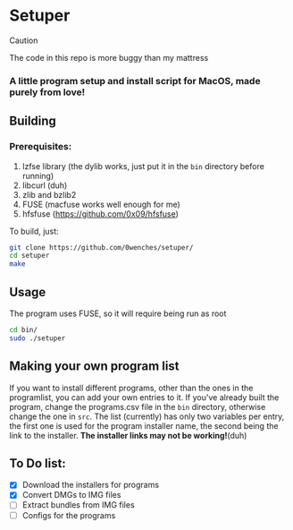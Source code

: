 # Setuper
> [!CAUTION] 
> The code in this repo is more buggy than my mattress

### A little program setup and install script for MacOS, made purely from love!

## Building
### Prerequisites: 
1. lzfse library (the dylib works, just put it in the ```bin``` directory before running) 
2. libcurl (duh)
3. zlib and bzlib2
4. FUSE (macfuse works well enough for me)
5. hfsfuse (https://github.com/0x09/hfsfuse)

To build, just: 
```sh
git clone https://github.com/0wenches/setuper/
cd setuper
make
```
## Usage
The program uses FUSE, so it will require being run as root
```sh
cd bin/
sudo ./setuper
```
## Making your own program list
If you want to install different programs, other than the ones in the programlist, you can add your own entries to it. 
If you've already built the program, change the programs.csv file in the ```bin``` directory, otherwise change the one in ```src```. 
The list (currently) has only two variables per entry, the first one is used for the program installer name, the second being the link to the installer. 
**The installer links may not be working!**(duh)

## To Do list: 
- [x] Download the installers for programs
- [x] Convert DMGs to IMG files
- [ ] Extract bundles from IMG files
- [ ] Configs for the programs
